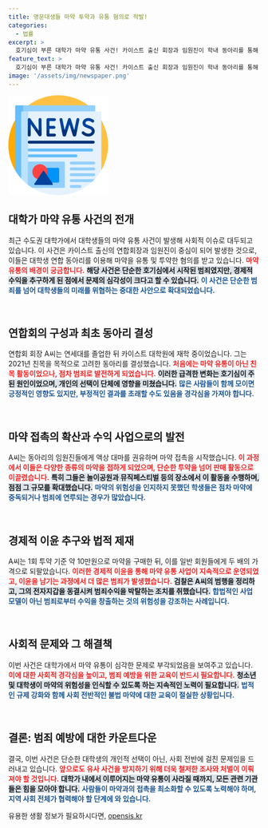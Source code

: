 ```yaml
---
title: 명문대생들 마약 투약과 유통 혐의로 적발!
categories:
  - 법률
excerpt: >
  호기심이 부른 대학가 마약 유통 사건! 카이스트 출신 회장과 임원진이 학내 동아리를 통해 마약 판매를 비즈니스로 확장하며 검찰에 적발됐다. 놀라운 배경과 충격적인 실상, 클릭해서 확인하세요!
feature_text: >
  호기심이 부른 대학가 마약 유통 사건! 카이스트 출신 회장과 임원진이 학내 동아리를 통해 마약 판매를 비즈니스로 확장하며 검찰에 적발됐다. 놀라운 배경과 충격적인 실상, 클릭해서 확인하세요!
image: '/assets/img/newspaper.png'
---
```


<p><img src="/assets/img/newspaper.png" alt="kimp 속보" /></p>

<h2 data-ke-size="size26">대학가 마약 유통 사건의 전개</h2>

<p data-ke-size="size16">최근 수도권 대학가에서 대학생들의 마약 유통 사건이 발생해 사회적 이슈로 대두되고 있습니다. 이 사건은 카이스트 출신의 연합회장과 임원진이 중심이 되어 발생한 것으로, 이들은 대학생 연합 동아리를 이용해 마약을 유통 및 투약한 혐의를 받고 있습니다. <b><span style="color: #ee2323;">마약 유통의 배경이 궁금합니다.</span></b> <b><span style="background-color: #21538527;">해당 사건은 단순한 호기심에서 시작된 범죄였지만, 경제적 수익을 추구하게 된 점에서 문제의 심각성이 크다고 할 수 있습니다.</span></b> <b><span style="color: #1a5490;">이 사건은 단순한 범죄를 넘어 대학생들의 미래를 위협하는 중대한 사안으로 확대되었습니다.</span></b></p>

<p data-ke-size="size16">&nbsp;</p>

<h2 data-ke-size="size26">연합회의 구성과 최초 동아리 결성</h2>

<p data-ke-size="size16">연합회 회장 A씨는 연세대를 졸업한 뒤 카이스트 대학원에 재학 중이었습니다. 그는 2021년 친목을 목적으로 고려한 동아리를 결성했습니다. <b><span style="color: #ee2323;">처음에는 마약 유통이 아닌 친목 활동이었으나, 점차 범죄로 발전하게 되었습니다.</span></b> <b><span style="background-color: #21538527;">이러한 급격한 변화는 호기심이 주된 원인이었으며, 개인의 선택이 단체에 영향을 미쳤습니다.</span></b> <b><span style="color: #1a5490;">많은 사람들이 함께 모이면 긍정적인 영향도 있지만, 부정적인 결과를 초래할 수도 있음을 경각심을 가져야 합니다.</span></b></p>

<p data-ke-size="size16">&nbsp;</p>

<h2 data-ke-size="size26">마약 접촉의 확산과 수익 사업으로의 발전</h2>

<p data-ke-size="size16">A씨는 동아리의 임원진들에게 액상 대마를 권유하며 마약 접촉을 시작했습니다. <b><span style="color: #ee2323;">이 과정에서 이들은 다양한 종류의 마약을 접하게 되었으며, 단순한 투약을 넘어 판매 활동으로 이끌렸습니다.</span></b> <b><span style="background-color: #21538527;">특히 그들은 놀이공원과 뮤직페스티벌 등의 장소에서 이 활동을 수행하며, 점점 그 규모를 확대했습니다.</span></b> <b><span style="color: #1a5490;">마약의 위험성을 인지하지 못했던 학생들은 점차 마약에 중독되거나 범죄에 연루되는 경우가 많았습니다.</span></b></p>

<p data-ke-size="size16">&nbsp;</p>

<h2 data-ke-size="size26">경제적 이윤 추구와 법적 제재</h2>

<p data-ke-size="size16">A씨는 1회 투약 기준 약 10만원으로 마약을 구매한 뒤, 이를 일반 회원들에게 두 배의 가격으로 되팔았습니다. <b><span style="color: #ee2323;">이러한 경제적 이윤을 통해 마약 유통 사업이 지속적으로 운영되었고, 이윤을 남기는 과정에서 더 많은 범죄가 발생했습니다.</span></b> <b><span style="background-color: #21538527;">검찰은 A씨의 범행을 정리하고, 그의 전자지갑을 동결시켜 범죄수익을 박탈하는 조치를 취했습니다.</span></b> <b><span style="color: #1a5490;">합법적인 사업 모델이 아닌 범죄로부터 수익을 창출하는 것의 위험성을 강조하는 사례입니다.</span></b></p>

<p data-ke-size="size16">&nbsp;</p>

<h2 data-ke-size="size26">사회적 문제와 그 해결책</h2>

<p data-ke-size="size16">이번 사건은 대학가에서 마약 유통이 심각한 문제로 부각되었음을 보여주고 있습니다. <b><span style="color: #ee2323;">이에 대한 사회적 경각심을 높이고, 범죄 예방을 위한 교육이 반드시 필요합니다.</span></b> <b><span style="background-color: #21538527;">청소년 및 대학생이 마약의 위험성을 인식할 수 있도록 하는 지속적인 노력이 필요합니다.</span></b> <b><span style="color: #1a5490;">법적인 규제 강화와 함께 사회 전반적인 불법 마약에 대한 교육이 절실한 상황입니다.</span></b></p>

<p data-ke-size="size16">&nbsp;</p>

<h2 data-ke-size="size26">결론: 범죄 예방에 대한 카운트다운</h2>

<p data-ke-size="size16">결국, 이번 사건은 단순한 대학생의 개인적 선택이 아닌, 사회 전반에 걸친 문제임을 드러내고 있습니다. <b><span style="color: #ee2323;">앞으로도 유사 사건을 방지하기 위해 더욱 철저한 조사와 처벌이 이뤄져야 할 것입니다.</span></b> <b><span style="background-color: #21538527;">대학가 내에서 이루어지는 마약 유통이 사라질 때까지, 모든 관련 기관들은 힘을 모아야 합니다.</span></b> <b><span style="color: #1a5490;">사람들이 마약과의 접촉을 최소화할 수 있도록 노력해야 하며, 지역 사회 전체가 협력해야 할 단계에 와 있습니다.</span></b></p>
유용한 생활 정보가 필요하시다면, <a href="https://opensis.kr" rel="dofollow">opensis.kr</a>


